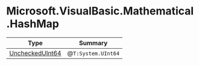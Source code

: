 ﻿
# Microsoft.VisualBasic.Mathematical.HashMap

|Type|Summary|
|----|-------|
|[UncheckedUInt64](./UncheckedUInt64.md)|@``T:System.UInt64``|

